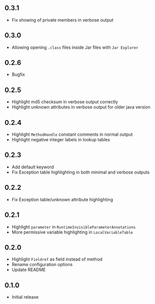 ## 0.3.1

- Fix showing of private members in verbose output

## 0.3.0

- Allowing opening `.class` files inside Jar files with `Jar Explorer`

## 0.2.6

- Bugfix

## 0.2.5

- Highlight md5 checksum in verbose output correctly
- Highlight unknown attributes in verbose output for older java version

## 0.2.4

- Highlight `MethodHandle` constant comments in normal output
- Highlight negative integer labels in lookup tables

## 0.2.3

- Add default keyword
- Fix Exception table highlighting in both minimal and verbose outputs

## 0.2.2

- Fix Exception table/unknown attribute highlighting

## 0.2.1

- Highlight `parameter` in `RuntimeInvisibleParameterAnnotations`
- More permissive variable highlighting in `LocalVariableTable`

## 0.2.0

- Highlight `Fieldref` as field instead of method
- Rename configuration options
- Update README

## 0.1.0

- Initial release
